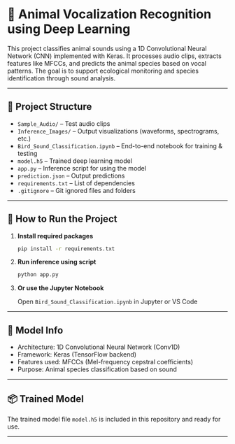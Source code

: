 # 🐾 Animal Vocalization Recognition using Deep Learning

This project classifies animal sounds using a 1D Convolutional Neural Network (CNN) implemented with Keras. It processes audio clips, extracts features like MFCCs, and predicts the animal species based on vocal patterns. The goal is to support ecological monitoring and species identification through sound analysis.

---

## 📁 Project Structure

- `Sample_Audio/` – Test audio clips
- `Inference_Images/` – Output visualizations (waveforms, spectrograms, etc.)
- `Bird_Sound_Classification.ipynb` – End-to-end notebook for training & testing
- `model.h5` – Trained deep learning model
- `app.py` – Inference script for using the model
- `prediction.json` – Output predictions
- `requirements.txt` – List of dependencies
- `.gitignore` – Git ignored files and folders

---

## 🚀 How to Run the Project

1. **Install required packages**

   ```bash
   pip install -r requirements.txt
   ```

2. **Run inference using script**

   ```bash
   python app.py
   ```

3. **Or use the Jupyter Notebook**

   Open `Bird_Sound_Classification.ipynb` in Jupyter or VS Code

---

## 🧠 Model Info

- Architecture: 1D Convolutional Neural Network (Conv1D)
- Framework: Keras (TensorFlow backend)
- Features used: MFCCs (Mel-frequency cepstral coefficients)
- Purpose: Animal species classification based on sound

---

## 📦 Trained Model

The trained model file `model.h5` is included in this repository and ready for use.

---
